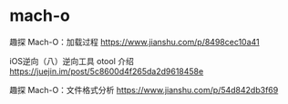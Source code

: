 # mach-o
趣探 Mach-O：加载过程
https://www.jianshu.com/p/8498cec10a41


iOS逆向（八）逆向工具 otool 介绍
https://juejin.im/post/5c8600d4f265da2d9618458e


趣探 Mach-O：文件格式分析
https://www.jianshu.com/p/54d842db3f69

